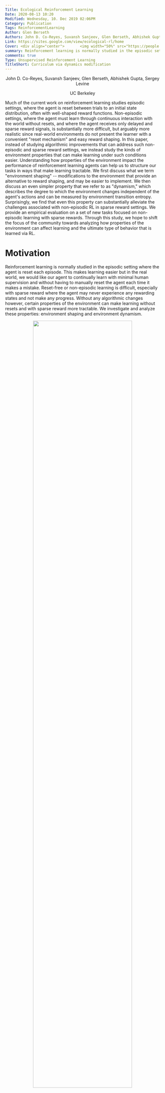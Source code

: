 ```yaml
---
Title: Ecological Reinforcement Learning
Date: 2020-08-13 10:20
Modified: Wednesday, 10. Dec 2019 02:06PM 
Category: Publication
Tags: ReinforcementLearning
Author: Glen Berseth
Authors: John D. Co-Reyes, Suvansh Sanjeev, Glen Berseth, Abhishek Gupta, Sergey Levine
Link: https://sites.google.com/view/ecological-rl/home
Cover: <div align="center">       <img width="50%" src="https://people.eecs.berkeley.edu/~gberseth/projects/EcologicalRL/moivation.png"> </div>
summary: Reinforcement learning is normally studied in the episodic setting where the agent is reset each episode. This makes learning easier but in the real world, we would like our agent to continually learn with minimal human supervision and without having to manually reset the agent each time it makes a mistake. Reset-free or non-episodic learning is difficult, especially with sparse reward where the agent may never experience any rewarding states and not make any progress. Without any algorithmic changes however, certain properties of the environment can make learning without resets and with sparse reward more tractable. We investigate and analyze these properties: environment shaping and environment dynamism.  
comments: true
Type: Unsupervised Reinforcement Learning
TitleShort: Curriculum via dynamics modification
---
```


<div align="center">
	<p>
				John D. Co-Reyes, Suvansh Sanjeev, Glen Berseth, Abhishek Gupta, Sergey Levine
	</p>
	<p>	
            UC Berkeley
    </p>
</div>


Much of the current work on reinforcement learning studies episodic settings, where the agent is reset between trials to an initial state distribution, often with well-shaped reward functions. Non-episodic settings, where the agent must learn through continuous interaction with the world without resets, and where the agent receives only delayed and sparse reward signals, is substantially more difficult, but arguably more realistic since real-world environments do not present the learner with a convenient "reset mechanism" and easy reward shaping. In this paper, instead of studying algorithmic improvements that can address such non-episodic and sparse reward settings, we instead study the kinds of environment properties that can make learning under such conditions easier. Understanding how properties of the environment impact the performance of reinforcement learning agents can help us to structure our tasks in ways that make learning tractable. We first discuss what we term "environment shaping" -- modifications to the environment that provide an alternative to reward shaping, and may be easier to implement. We then discuss an even simpler property that we refer to as "dynamism," which describes the degree to which the environment changes independent of the agent's actions and can be measured by environment transition entropy. Surprisingly, we find that even this property can substantially alleviate the challenges associated with non-episodic RL in sparse reward settings. We provide an empirical evaluation on a set of new tasks focused on non-episodic learning with sparse rewards. Through this study, we hope to shift the focus of the community towards analyzing how properties of the environment can affect learning and the ultimate type of behavior that is learned via RL.

# Motivation

Reinforcement learning is normally studied in the episodic setting where the agent is reset each episode. This makes learning easier but in the real world, we would like our agent to continually learn with minimal human supervision and without having to manually reset the agent each time it makes a mistake. Reset-free or non-episodic learning is difficult, especially with sparse reward where the agent may never experience any rewarding states and not make any progress. Without any algorithmic changes however, certain properties of the environment can make learning without resets and with sparse reward more tractable. We investigate and analyze these properties: environment shaping and environment dynamism.



<div align="center">
            <img width="80%" src="https://people.eecs.berkeley.edu/~gberseth/projects/EcologicalRL/moivation.png">
</div>

## Evnvironent Properties

We study a set of properties often overlooked when considering how to develop RL algorithms.

####Environment Shaping 
alters the initial state or dynamics of the non-episodic training MDP to make learning more tractable compared to an unshaped environment. For example if the agent is tasked with eating apples a shaped environment may initially contain an abundance of easily obtainable apples that allows the agent to learn that apples are rewarding. As the easily obtainable apples are consumed, the agent must eventually learn to reach apples that are further away and take more steps to reach such as climbing a ladder up a tree. A shaped environment can be thought of as a natural curriculum for the non-episodic setting.

####Environment Dynamism 
refers to the MDP transition entropy regardless of the agent's actions and provides a soft uniform reset mechanism for the agent, helping it reach a wider variety of states in the non-episodic setting. A static environment might correspond to a very controlled setting where no other entity or part of the environment changes on its own while a dynamic environment would involve the opposite of this. Dynamics environments can be found readily in the real world (humans and other agents provide natural dynamism) and so we may just need to deploy our agents in these existing settings.
    
<div align="center">
            <img width="60%" src="https://people.eecs.berkeley.edu/~gberseth/projects/EcologicalRL/env_properties.png">
</div>
    

This post is based on the following paper:

- John D. Co-Reyes, Suvansh Sanjeev, Glen Berseth, Abhishek Gupta, Sergey Levine <br />
  [Ecological Reinforcement Learning](https://arxiv.org/abs/2006.12478) <br />
  [Project Website](https://sites.google.com/view/ecological-rl/home)
